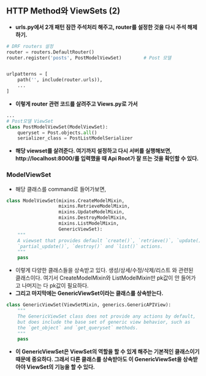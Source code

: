 ## HTTP Method와 ViewSets (2)
- **urls.py에서 2개 패턴 잠깐 주석처리 해주고, router를 설정한 것을 다시 주석 해제하기.**

```python
# DRF routers 설정
router = routers.DefaultRouter()
router.register('posts', PostModelViewSet)        # Post 모델


urlpatterns = [
    path('', include(router.urls)),
    ...
]
```

- **이렇게 router 관련 코드를 살려주고 Views.py로 가서**

```python
...
# Post모델 ViewSet
class PostModelViewSet(ModelViewSet):
    queryset = Post.objects.all()
    serializer_class = PostListModelSerializer
```

- **해당 viewset를 살려준다. 여기까지 설정하고 다시 서버를 실행해보면, http://localhost:8000/를 입력했을 때 Api Root가 잘 뜨는 것을 확인할 수 있다.**


### ModelViewSet
- 해당 클래스를 command로 들어가보면, 

```python
class ModelViewSet(mixins.CreateModelMixin,
                   mixins.RetrieveModelMixin,
                   mixins.UpdateModelMixin,
                   mixins.DestroyModelMixin,
                   mixins.ListModelMixin,
                   GenericViewSet):
    """
    A viewset that provides default `create()`, `retrieve()`, `update()`,
    `partial_update()`, `destroy()` and `list()` actions.
    """
    pass
```

- 이렇게 다양한 클래스들을 상속받고 있다. 생성/상세/수정/삭제/리스트 와 관련된 클래스이다. 여기서 CreateModelMixin와 ListModelMixin만 pk값이 안 들어가고 나머지는 다 pk값이 필요하다.
- **그리고 마지막에는 GenericViewSet이라는 클래스를 상속받는다.** 

```python
class GenericViewSet(ViewSetMixin, generics.GenericAPIView):
    """
    The GenericViewSet class does not provide any actions by default,
    but does include the base set of generic view behavior, such as
    the `get_object` and `get_queryset` methods.
    """
    pass
```

- **이 GenericViewSet은 ViewSet의 역할을 할 수 있게 해주는 기본적인 클래스이기 때문에 중요하다. 그래서 다른 클래스를 상속받아도 이 GenericViewSet을 상속받아야 ViewSet의 기능을 할 수 있다.**



